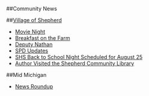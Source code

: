 ##Community News

##[Village of Shepherd](vos.md)
* [Movie Night](2016-08-03-Movie-Night-featuring-“Footloose”-to-be-held-August-10.docx.md)
* [Breakfast on the Farm](2016-08-04-Breakfast-on-the-Farm-event-to-be-held-August-27.docx.md)
* [Deputy Nathan](2016-08-04-Deputy-Nathan.md)
* [SPD Updates](2016-08-04-SPD-Updates.md)
* [SHS Back to School Night Scheduled for August 25](2016-08-04-SHSBACKTOSCHOOLNIGHT.md)
* [Author Visited the Shepherd Community Library](2016-08-04-Author-Visited-the-Shepherd-Community-Library.md)

##Mid Michigan
* [News Roundup](2016-08-04-News-Roundup-August-3,-2016.md)
